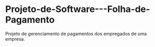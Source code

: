 # Projeto-de-Software---Folha-de-Pagamento

Projeto de gerenciamento de pagamentos dos empregados de uma empresa.
